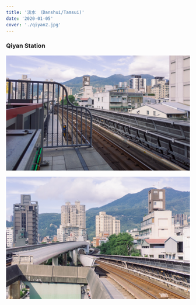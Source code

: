 ```yaml
---
title: '淡水 （Danshui/Tamsui)'
date: '2020-01-05'
cover: './qiyan2.jpg'
---
```


### Qiyan Station

![A section of the elevated Red Line, headed to Tamsui](qiyan1.jpg)

![an elevated rail interchange in the Beitou district of Taipei](qiyan2.jpg)
